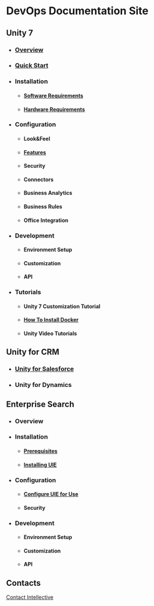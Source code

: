 # DevOps Documentation Site 

## Unity 7 

- ### [Overview ](./unity/overview.md) 

- ### [Quick Start](./unity/quick-start.md)

- ### Installation 
	- #### [Software Requirements](./unity/unity-software-requirements.md) 
	- #### [Hardware Requirements](./unity/unity-hardware-requirements.md) 

- ### Configuration 
	- #### Look&Feel 
	- #### [Features](./unity/unity-features.md) 
	- #### Security 
	- #### Connectors 
	- #### Business Analytics 
	- #### Business Rules 
	- #### Office Integration 

- ### Development 
	- #### Environment Setup 
	- #### Customization 
	- #### API 

- ### Tutorials 
	- #### Unity 7 Customization Tutorial 
	- #### [How To Install Docker](./unity/how-to-install-docker.md) 
	- #### Unity Video Tutorials 

## Unity for CRM 

- ### [Unity for Salesforce](./unity-for-crm/unity-for-salesforce/unity-for-salesforce.md) 

- ### Unity for Dynamics 
	
## Enterprise Search 

- ### Overview 

- ### Installation 

	- #### [Prerequisites](./enterprise-search/prerequisites.md) 
	- #### [Installing UIE](./enterprise-search/installing-uie.md) 

- ### Configuration 
	- #### [Configure UIE for Use](./enterprise-search/configure-uie-for-use.md) 
	- #### Security 

- ### Development 
	- #### Environment Setup 
	- #### Customization 
	- #### API 

## Contacts

[Contact Intellective](https://www.intellective.com/contact-us/)
